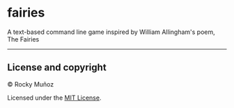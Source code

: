 # fairies
A text-based command line game inspired by William Allingham's poem, The Fairies

---

## License and copyright

© Rocky Muñoz

Licensed under the [MIT License](LICENSE).